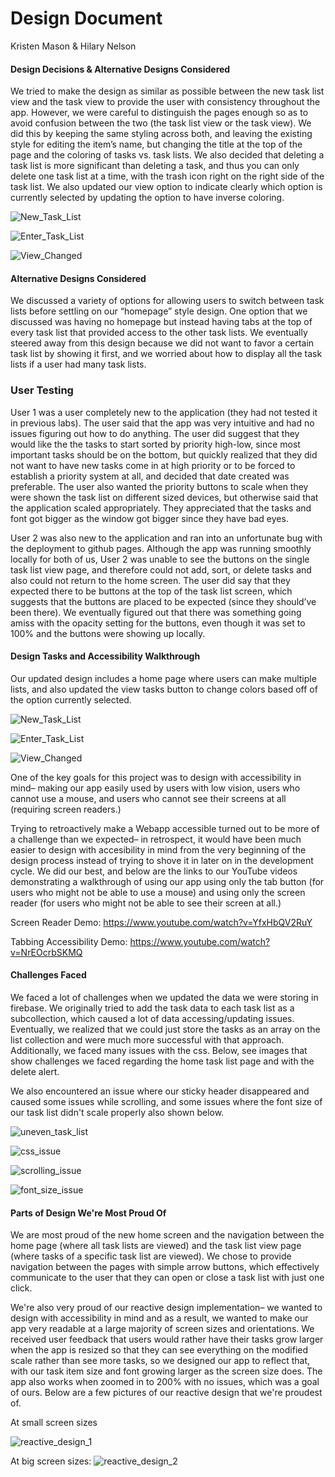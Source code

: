 # Design Document
Kristen Mason & Hilary Nelson

#### Design Decisions & Alternative Designs Considered

We tried to make the design as similar as possible between the new task list view and the task view to provide the user with consistency throughout the app. However, we were careful to distinguish the pages enough so as to avoid confusion between the two (the task list view or the task view). We did this by keeping the same styling across both, and leaving the existing style for editing the item’s name, but changing the title at the top of the page and the coloring of tasks vs. task lists. We also decided that deleting a task list is more significant than deleting a task, and thus you can only delete one task list at a time, with the trash icon right on the right side of the task list. We also updated our view option to indicate clearly which option is currently selected by updating the option to have inverse coloring.

![New_Task_List](New_Task_List.png)


![Enter_Task_List](Enter_Task_List.png)

![View_Changed](View_Changed.png)

#### Alternative Designs Considered

We discussed a variety of options for allowing users to switch between task lists before settling on our “homepage” style design. One option that we discussed was having no homepage but instead having tabs at the top of every task list that provided access to the other task lists. We eventually steered away from this design because we did not want to favor a certain task list by showing it first, and we worried about how to display all the task lists if a user had many task lists.


### User Testing

User 1 was a user completely new to the application (they had not tested it in previous labs). The user said that the app was very intuitive and had no issues figuring out how to do anything. The user did suggest that they would like the the tasks to start sorted by priority high-low, since most important tasks should be on the bottom, but quickly realized that they did not want to have new tasks come in at high priority or to be forced to establish a priority system at all, and decided that date created was preferable. The user also wanted the priority buttons to scale when they were shown the task list on different sized devices, but otherwise said that the application scaled appropriately. They appreciated that the tasks and font got bigger as the window got bigger since they have bad eyes.

User 2 was also new to the application and ran into an unfortunate bug with the deployment to github pages. Although the app was running smoothly locally for both of us, User 2 was unable to see the buttons on the single task list view page, and therefore could not add, sort, or delete tasks and also could not return to the home screen. The user did say that they expected there to be buttons at the top of the task list screen, which suggests that the buttons are placed to be expected (since they should’ve been there). We eventually figured out that there was something going amiss with the opacity setting for the buttons, even though it was set to 100% and the buttons were showing up locally.

#### Design Tasks and Accessibility Walkthrough

Our updated design includes a home page where users can make multiple lists, and also updated the view tasks button to change colors based off of the option currently selected.

![New_Task_List](New_Task_List.png)


![Enter_Task_List](Enter_Task_List.png)

![View_Changed](View_Changed.png)

One of the key goals for this project was to design with accessibility in mind– making our app easily used by users with low vision, users who cannot use a mouse, and users who cannot see their screens at all (requiring screen readers.) 

Trying to retroactively make a Webapp accessible turned out to be more of a challenge than we expected– in retrospect, it would have been much easier to design with accesibility in mind from the very beginning of the design process instead of trying to shove it in later on in the development cycle. We did our best, and below are the links to our YouTube videos demonstrating a walkthrough of using our app using only the tab button (for users who might not be able to use a mouse) and using only the screen reader (for users who might not be able to see their screen at all.)

Screen Reader Demo: https://www.youtube.com/watch?v=YfxHbQV2RuY

Tabbing Accessibility Demo: https://www.youtube.com/watch?v=NrEOcrbSKMQ


#### Challenges Faced

We faced a lot of challenges when we updated the data we were storing in firebase. We originally tried to add the task data to each task list as a subcollection, which caused a lot of data accessing/updating issues. Eventually, we realized that we could just store the tasks as an array on the list collection and were much more successful with that approach. Additionally, we faced many issues with the css. Below, see images that show challenges we faced regarding the home task list page and with the delete alert.

We also encountered an issue where our sticky header disappeared and caused some issues while scrolling, and some issues where the font size of our task list didn't scale properly also shown below.


![uneven_task_list](uneven_task_list.jpeg)


![css_issue](css_issue.jpeg)


![scrolling_issue](scrolling_issue.png)

![font_size_issue](font_size_issue.png)

#### Parts of Design We're Most Proud Of

We are most proud of the new home screen and the navigation between the home page (where all task lists are viewed) and the task list view page (where tasks of a specific task list are viewed). We chose to provide navigation between the pages with simple arrow buttons, which effectively communicate to the user that they can open or close a task list with just one click. 


We're also very proud of our reactive design implementation– we wanted to design with accessibility in mind and as a result, we wanted to make our app very readable at a large majority of screen sizes and orientations. We received user feedback that users would rather have their tasks grow larger when the app is resized so that they can see everything on the modified scale rather than see more tasks, so we designed our app to reflect that, with our task item size and font growing larger as the screen size does. The app also works when zoomed in to 200% with no issues, which was a goal of ours. Below are a few pictures of our reactive design that we're proudest of.



At small screen sizes

![reactive_design_1](reactive_design_1.png)


At big screen sizes:
![reactive_design_2](reactive_design_2.png)
